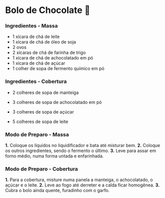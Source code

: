 # Bolo de Chocolate :chocolate_bar:

### Ingredientes - Massa

- 1 xícara de chá de leite
- 1 xícara de chá de óleo de soja
- 2 ovos
- 2 xícaras de chá de farinha de trigo
- 1 xícara de chá de achocolatado em pó
- 1 xícara de chá de açúcar
- 1 colher de sopa de fermento químico em pó

### Ingredientes - Cobertura

- 2 colheres de sopa de manteiga

- 3 colheres de sopa de achocolatado em pó

- 3 colheres de sopa de açúcar

- 5 colheres de sopa de leite

  

### Modo de Preparo - Massa

**1.** Coloque os líquidos no liquidificador e bata até misturar bem.
**2.** Coloque os outros ingredientes, sendo o fermento o último.
**3.** Leve para assar em forno médio, numa forma untada e enfarinhada.

### Modo de Preparo - Cobertura

**1.** Para a cobertura, misture numa panela a manteiga, o achocolatado, o açúcar e o leite.
**2.** Leve ao fogo até derreter e a calda ficar homogênea.
**3.** Cubra o bolo ainda quente, furadinho com o garfo.
